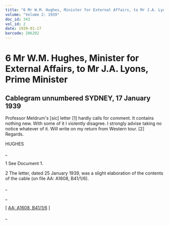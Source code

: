 ```yaml
---
title: "6 Mr W.M. Hughes, Minister for External Affairs, to Mr J.A. Lyons, Prime Minister"
volume: "Volume 2: 1939"
doc_id: 343
vol_id: 2
date: 1939-01-17
barcode: 206202
---
```


# 6 Mr W.M. Hughes, Minister for External Affairs, to Mr J.A. Lyons, Prime Minister

## Cablegram unnumbered SYDNEY, 17 January 1939

Professor Meldrum's [sic] letter [1] hardly calls for comment. It contains nothing new. With some of it I violently disagree. I strongly advise taking no notice whatever of it. Will write on my return from Western tour. [2] Regards.

HUGHES

_

1 See Document 1.

2 The letter, dated 25 January 1939, was a slight elaboration of the contents of the cable (on file AA: A1608, B41/1/6).

_

_

[ [AA: A1608, B41/1/6](http://www.naa.gov.au/cgi-bin/Search?O=I&Number=206202) ]

_
